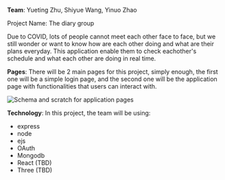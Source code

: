 **Team**: Yueting Zhu, Shiyue Wang, Yinuo Zhao

Project Name: The diary group

  Due to COVID, lots of people cannot meet each other face to face, but we still wonder or want to know how are each other doing and what are their plans everyday. This application enable them to check eachother's schedule and what each other are doing in real time. 
  
**Pages**: 
  There will be 2 main pages for this project, simply enough, the first one will be a simple login page, and the second one will be the application page with functionalities that users can interact with.
 
![Schema and scratch for application pages](https://github.com/AIex05/final_project/edit/main/scratch.jpeg?raw=true)

**Technology**: 
  In this project, the team will be using:
   - express
   - node
   - ejs
   - OAuth
   - Mongodb
   - React (TBD)
   - Three (TBD)

